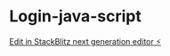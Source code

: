 # Login-java-script

[Edit in StackBlitz next generation editor ⚡️](https://stackblitz.com/~/github.com/241798402-GH-MABOKO/Login-java-script)